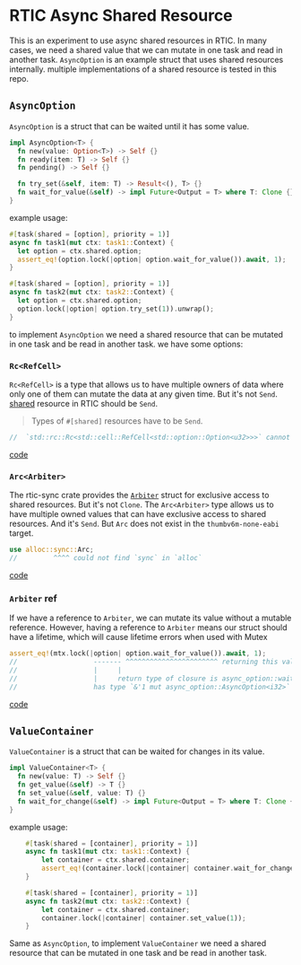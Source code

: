 # RTIC Async Shared Resource

This is an experiment to use async shared resources in RTIC. In many cases, we
need a shared value that we can mutate in one task and read in another task.
`AsyncOption` is an example struct that uses shared resources internally.
multiple implementations of a shared resource is tested in this repo.

## `AsyncOption`

`AsyncOption` is a struct that can be waited until it has some value.

```rust
impl AsyncOption<T> {
  fn new(value: Option<T>) -> Self {}
  fn ready(item: T) -> Self {}
  fn pending() -> Self {}

  fn try_set(&self, item: T) -> Result<(), T> {}
  fn wait_for_value(&self) -> impl Future<Output = T> where T: Clone {}
}
```

example usage:

```rust
#[task(shared = [option], priority = 1)]
async fn task1(mut ctx: task1::Context) {
  let option = ctx.shared.option;
  assert_eq!(option.lock(|option| option.wait_for_value()).await, 1);
}

#[task(shared = [option], priority = 1)]
async fn task2(mut ctx: task2::Context) {
  let option = ctx.shared.option;
  option.lock(|option| option.try_set(1)).unwrap();
}
```

to implement `AsyncOption` we need a shared resource that can be mutated in one
task and be read in another task. we have some options:

### `Rc<RefCell>`

`Rc<RefCell>` is a type that allows us to have multiple owners of data where
only one of them can mutate the data at any given time. But it's not `Send`.
[shared][rtic-share] resource in RTIC should be `Send`.

> Types of `#[shared]` resources have to be `Send`.

```rust
//  `std::rc::Rc<std::cell::RefCell<std::option::Option<u32>>>` cannot be sent between threads safely
```

[code][code-rc-refcell]

### `Arc<Arbiter>`

The rtic-sync crate provides the [`Arbiter`][arbiter] struct for exclusive
access to shared resources. But it's not `Clone`. The `Arc<Arbiter>` type allows
us to have multiple owned values that can have exclusive access to shared
resources. And it's `Send`. But `Arc` does not exist in the `thumbv6m-none-eabi`
target.

```rust
use alloc::sync::Arc;
//         ^^^^ could not find `sync` in `alloc`
```

[code][code-arbiter-arc]

### `Arbiter` ref

If we have a reference to `Arbiter`, we can mutate its value without a mutable
reference. However, having a reference to `Arbiter` means our struct should have
a lifetime, which will cause lifetime errors when used with Mutex

```rust
assert_eq!(mtx.lock(|option| option.wait_for_value()).await, 1);
//                   ------- ^^^^^^^^^^^^^^^^^^^^^^^ returning this value requires that `'1` must outlive `'2`
//                   |     |
//                   |     return type of closure is async_option::wait_for_value_future::WaitForValueFuture<'2, i32>
//                   has type `&'1 mut async_option::AsyncOption<i32>`

```

[code][code-arbiter-ref]

## `ValueContainer`

`ValueContainer` is a struct that can be waited for changes in its value.

```rust
impl ValueContainer<T> {
  fn new(value: T) -> Self {}
  fn get_value(&self) -> T {}
  fn set_value(&self, value: T) {}
  fn wait_for_change(&self) -> impl Future<Output = T> where T: Clone + PartialEq<T> {}
}
```

example usage:

```rust
    #[task(shared = [container], priority = 1)]
    async fn task1(mut ctx: task1::Context) {
        let container = ctx.shared.container;
        assert_eq!(container.lock(|container| container.wait_for_change()).await, 1);
    }

    #[task(shared = [container], priority = 1)]
    async fn task2(mut ctx: task2::Context) {
        let container = ctx.shared.container;
        container.lock(|container| container.set_value(1));
    }
```

Same as `AsyncOption`, to implement `ValueContainer` we need a shared resource
that can be mutated in one task and be read in another task.

[rtic-share]:
  https://rtic.rs/2/book/en/by-example/resources.html#shared-resources-and-lock
[arbiter]: https://docs.rs/rtic-sync/latest/rtic_sync/arbiter/index.html
[code-rc-refcell]:
  https://github.com/smmoosavi/rtic-async-shared-resource/tree/rc-refcell/src
[code-arbiter-arc]:
  https://github.com/smmoosavi/rtic-async-shared-resource/tree/arbiter-arc/src
[code-arbiter-ref]:
  https://github.com/smmoosavi/rtic-async-shared-resource/tree/arbiter-ref/src
